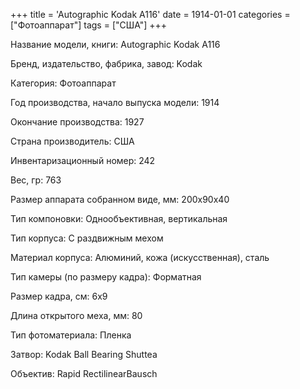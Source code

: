 +++
title = 'Autographic Kodak A116'
date = 1914-01-01
categories = ["Фотоаппарат"]
tags = ["США"]
+++

Название модели, книги: Autographic Kodak A116

Бренд, издательство, фабрика, завод: Kodak

Категория: Фотоаппарат

Год производства, начало выпуска модели: 1914

Окончание производства: 1927

Страна производитель: США

Инвентаризационный номер: 242

Вес, гр: 763

Размер аппарата  собранном виде, мм: 200х90х40

Тип компоновки: Однообъективная, вертикальная

Тип корпуса: С раздвижным мехом

Материал корпуса: Алюминий, кожа (искусственная), сталь

Тип камеры (по размеру кадра): Форматная

Размер кадра, см: 6х9

Длина открытого меха, мм: 80

Тип фотоматериала: Пленка

Затвор: Kodak Ball Bearing Shuttea

Объектив: Rapid RectilinearBausch

